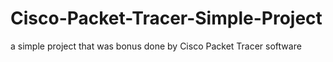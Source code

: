 # Cisco-Packet-Tracer-Simple-Project
a simple project that was bonus done by Cisco Packet Tracer software
